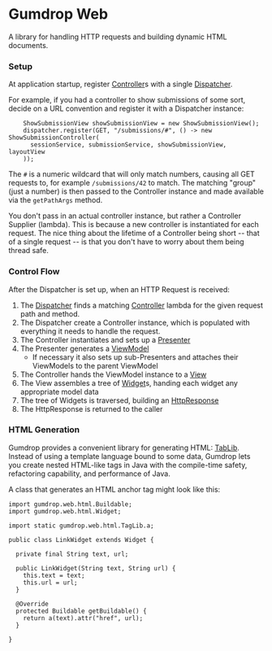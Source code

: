 # Gumdrop Web

A library for handling HTTP requests and building dynamic HTML documents.

### Setup

At application startup, register [Controller](gumdrop/web/control/Controller.java)s with a single
[Dispatcher](gumdrop/web/control/Dispatcher.java).

For example, if you had a controller to show submissions of some sort, decide on a URL convention and register it with a
Dispatcher instance:

```
    ShowSubmissionView showSubmissionView = new ShowSubmissionView();
    dispatcher.register(GET, "/submissions/#", () -> new ShowSubmissionController(
      sessionService, submissionService, showSubmissionView, layoutView
    ));
```

The `#` is a numeric wildcard that will only match numbers, causing all GET requests to, for example `/submissions/42`
to match. The matching "group" (just a number) is then passed to the Controller instance and made available via
the `getPathArgs` method. 

You don't pass in an actual controller instance, but rather a Controller Supplier (lambda). This is because a new
controller is instantiated for each request. The nice thing about the lifetime of a Controller being short -- that of a
single request -- is that you don't have to worry about them being thread safe.

### Control Flow

After the Dispatcher is set up, when an HTTP Request is received:

1. The [Dispatcher](gumdrop/web/control/Dispatcher.java) finds a matching
[Controller](gumdrop/web/control/Controller.java) lambda for the given request path and method.
2. The Dispatcher create a Controller instance, which is populated with everything it needs to handle the request.
3. The Controller instantiates and sets up a [Presenter](gumdrop/web/control/Presenter.java)
3. The Presenter generates a [ViewModel](gumdrop/web/html/ViewModel.java)
    * If necessary it also sets up sub-Presenters and attaches their ViewModels to the parent ViewModel
4. The Controller hands the ViewModel instance to a [View](gumdrop/web/html/View.java)
5. The View assembles a tree of [Widget](gumdrop/web/html/Widget.java)s, handing each widget any appropriate model data
6. The tree of Widgets is traversed, building an [HttpResponse](gumdrop/web/http/HttpResponse.java)
7. The HttpResponse is returned to the caller

### HTML Generation

Gumdrop provides a convenient library for generating HTML: [TabLib](gumdrop/web/html/TagLib.java). Instead of using a
template language bound to some data, Gumdrop lets you create nested HTML-like tags in Java with the compile-time
safety, refactoring capability, and performance of Java.

A class that generates an HTML anchor tag might look like this:

```
import gumdrop.web.html.Buildable;
import gumdrop.web.html.Widget;

import static gumdrop.web.html.TagLib.a;

public class LinkWidget extends Widget {

  private final String text, url;

  public LinkWidget(String text, String url) {
    this.text = text;
    this.url = url;
  }

  @Override
  protected Buildable getBuildable() {
    return a(text).attr("href", url);
  }

}
```